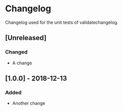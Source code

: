 # Changelog
Changelog used for the unit tests of validatechangelog.

## [Unreleased]
### Changed
 - A change

## [1.0.0] - 2018-12-13
### Added
 - Another change
